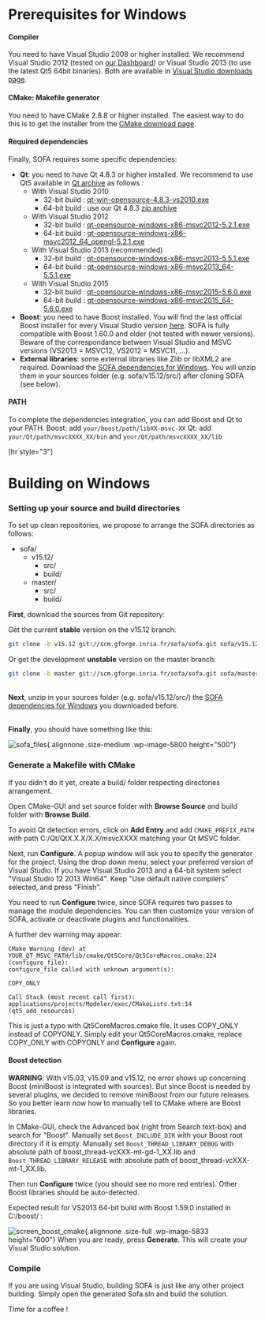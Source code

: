 Prerequisites for Windows
=========================

<div class="text-block">

#### Compiler

You need to have Visual Studio 2008 or higher installed. We recommend
Visual Studio 2012 (tested on [our
Dashboard](http://www.sofa-framework.org/dash/)) or Visual Studio 2013
(to use the latest Qt5 64bit binaries). Both are available in [Visual
Studio downloads
page](https://www.visualstudio.com/fr-fr/downloads/download-visual-studio-vs.aspx).

</div>

<div class="text-block">

#### CMake: Makefile generator

You need to have CMake 2.8.8 or higher installed. The easiest way to do
this is to get the installer from the [CMake download
page](https://cmake.org/download/).

</div>

<div class="text-block">

#### Required dependencies

Finally, SOFA requires some specific dependencies:

-   **Qt**: you need to have Qt 4.8.3 or higher installed. We recommend
    to use Qt5 available in [Qt
    archive](https://download.qt.io/archive/qt/) as follows :
    -   With Visual Studio 2010
        -   32-bit build :
            [qt-win-opensource-4.8.3-vs2010.exe](https://download.qt.io/archive/qt/4.8/4.8.3/qt-win-opensource-4.8.3-vs2010.exe)
        -   64-bit build : use our Qt 4.8.3 [zip
            archive](https://gforge.inria.fr/frs/download.php/31790/qt4.8.3_msvc2010_x64.zip)
    -   With Visual Studio 2012
        -   32-bit build :
            [qt-opensource-windows-x86-msvc2012-5.2.1.exe](https://download.qt.io/archive/qt/5.2/5.2.1/qt-opensource-windows-x86-msvc2012-5.2.1.exe)
        -   64-bit build :
            [qt-opensource-windows-x86-msvc2012\_64\_opengl-5.2.1.exe](https://download.qt.io/archive/qt/5.2/5.2.1/qt-opensource-windows-x86-msvc2012_64_opengl-5.2.1.exe)
    -   With Visual Studio 2013 (recommended)
        -   32-bit build :
            [qt-opensource-windows-x86-msvc2013-5.5.1.exe](https://download.qt.io/archive/qt/5.5/5.5.1/qt-opensource-windows-x86-msvc2013-5.5.1.exe)
        -   64-bit build :
            [qt-opensource-windows-x86-msvc2013\_64-5.5.1.exe](https://download.qt.io/archive/qt/5.5/5.5.1/qt-opensource-windows-x86-msvc2013_64-5.5.1.exe)
    -   With Visual Studio 2015
        -   32-bit build :
            [qt-opensource-windows-x86-msvc2015-5.6.0.exe](https://download.qt.io/archive/qt/5.6/5.6.0/qt-opensource-windows-x86-msvc2015-5.6.0.exe)
        -   64-bit build :
            [qt-opensource-windows-x86-msvc2015\_64-5.6.0.exe](https://download.qt.io/archive/qt/5.6/5.6.0/qt-opensource-windows-x86-msvc2015_64-5.6.0.exe)
-   **Boost**: you need to have Boost installed. You will find the last
    official Boost installer for every Visual Studio version
    [here](https://sourceforge.net/projects/boost/files/boost-binaries/).
    SOFA is fully compatible with Boost 1.60.0 and older (not tested
    with newer versions). Beware of the correspondance between Visual
    Studio and MSVC versions (VS2013 = MSVC12, VS2012 = MSVC11, ...).
-   **External libraries**: some external libraries like Zlib or libXML2
    are required. Download the [SOFA dependencies for
    Windows](https://gforge.inria.fr/frs/download.php/33142/sofa-win-dependencies-21-11-2013.zip).
    You will unzip them in your sources folder (e.g. sofa/v15.12/src/)
    after cloning SOFA (see below).

</div>

<div class="text-block">

#### PATH

To complete the dependencies integration, you can add Boost and Qt to
your PATH. Boost: add `your/boost/path/libXX-msvc-XX` Qt: add
`your/Qt/path/msvcXXXX_XX/bin` and `your/Qt/path/msvcXXXX_XX/lib`

</div>

\[hr style="3"\]

Building on Windows
===================

<div class="text-block">

### Setting up your source and build directories

To set up clean repositories, we propose to arrange the SOFA directories
as follows:

-   sofa/
    -   v15.12/
        -   src/
        -   build/
    -   master/
        -   src/
        -   build/

**First**, download the sources from Git repository:

Get the current **stable** version on the v15.12 branch:

``` {.bash .stable}
git clone -b v15.12 git://scm.gforge.inria.fr/sofa/sofa.git sofa/v15.12/src/
```

Or get the development **unstable** version on the master branch:

``` {.bash .unstable}
git clone -b master git://scm.gforge.inria.fr/sofa/sofa.git sofa/master/src/
```

\
**Next**, unzip in your sources folder (e.g. sofa/v15.12/src/) the [SOFA
dependencies for
Windows](https://gforge.inria.fr/frs/download.php/33142/sofa-win-dependencies-21-11-2013.zip)
you downloaded before.

\
**Finally**, you should have something like this:

![sofa\_files](https://www.sofa-framework.org/wp-content/uploads/2015/11/sofa_files.png){.alignnone
.size-medium .wp-image-5800 height="500"}

</div>

<div class="text-block">

### Generate a Makefile with CMake

If you didn't do it yet, create a build/ folder respecting directories
arrangement.

Open CMake-GUI and set source folder with **Browse Source** and build
folder with **Browse Build**.

To avoid Qt detection errors, click on **Add Entry** and add
`CMAKE_PREFIX_PATH` with path C:/Qt/QtX.X.X/X.X/msvcXXXX matching your
Qt MSVC folder.

Next, run **Configure**. A popup window will ask you to specify the
generator for the project. Using the drop down menu, select your
preferred version of Visual Studio. If you have Visual Studio 2013 and a
64-bit system select "Visual Studio 12 2013 Win64". Keep "Use default
native compilers" selected, and press "Finish".

You need to run **Configure** twice, since SOFA requires two passes to
manage the module dependencies. You can then customize your version of
SOFA, activate or deactivate plugins and functionalities.

A further dev warning may appear:

    CMake Warning (dev) at YOUR_QT_MSVC_PATH/lib/cmake/Qt5Core/Qt5CoreMacros.cmake:224 (configure_file):
    configure_file called with unknown argument(s):

    COPY_ONLY

    Call Stack (most recent call first):
    applications/projects/Modeler/exec/CMakeLists.txt:14 (qt5_add_resources)

This is just a typo with Qt5CoreMacros.cmake file. It uses COPY\_ONLY
instead of COPYONLY. Simply edit your Qt5CoreMacros.cmake, replace
COPY\_ONLY with COPYONLY and **Configure** again.

#### Boost detection

**WARNING**: With v15.03, v15.09 and v15.12, no error shows up
concerning Boost (miniBoost is integrated with sources). But since Boost
is needed by several plugins, we decided to remove miniBoost from our
future releases. So you better learn now how to manually tell to CMake
where are Boost libraries.

In CMake-GUI, check the Advanced box (right from Search text-box) and
search for "Boost". Manually set `Boost_INCLUDE_DIR` with your Boost
root directory if it is empty. Manually set `Boost_THREAD_LIBRARY_DEBUG`
with absolute path of boost\_thread-vcXXX-mt-gd-1\_XX.lib and
`Boost_THREAD_LIBRARY_RELEASE` with absolute path of
boost\_thread-vcXXX-mt-1\_XX.lib.

Then run **Configure** twice (you should see no more red entries). Other
Boost libraries should be auto-detected.

Expected result for VS2013 64-bit build with Boost 1.59.0 installed in
C:/boost/ :

![screen\_boost\_cmake](https://www.sofa-framework.org/wp-content/uploads/2015/11/screen_boost_cmake.png){.alignnone
.size-full .wp-image-5833 height="600"}
When you are ready, press **Generate**. This will create your Visual
Studio solution.

</div>

<div class="text-block">

### Compile

If you are using Visual Studio, building SOFA is just like any other
project building. Simply open the generated Sofa.sln and build the
solution.

Time for a coffee !

</div>
